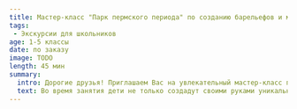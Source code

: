 ```yaml
---
title: Мастер-класс "Парк пермского периода" по созданию барельефов и магнитов из гипсаМастер-класс "Парк пермского периода" по созданию барельефов и магнитов из гипса..
tags:
 - Экскурсии для школьников
age: 1-5 классы
date: по заказу
image: TODO
length: 45 мин
summary:
  intro: Дорогие друзья! Приглашаем Вас на увлекательный мастер-класс по созданию барельефов и магнитов из гипса на тему "Парк Пермского периода"
  text: Во время занятия дети не только создадут своими руками уникальные барельефы и магниты, но и узнают об истории открытия Пермского периода: <ul> <li>Как выглядела наша Земля 250 миллионов лет назад;</li> <li>Подробнее узнают о Звероящерах и растениях Пермского периода;</li> <li>Узнают о свойствах замечательного материала - гипса, которым богаты наши пермские недра;</li> </ul> Готовое изделие участник мастер-класса получает в подарок!
---
```

